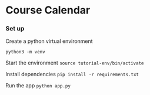 # Course Calendar 

### Set up

Create a python virtual environment

`python3 -m venv`

Start the environment
`source tutorial-env/bin/activate`

Install dependencies
`pip install -r requirements.txt` 

Run the app
`python app.py`
